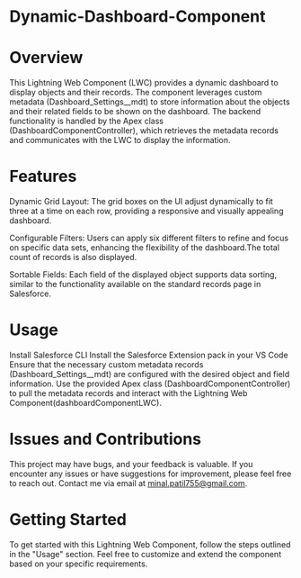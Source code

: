# Dynamic-Dashboard-Component

# Overview
This Lightning Web Component (LWC) provides a dynamic dashboard to display objects and their records. The component leverages custom metadata (Dashboard_Settings__mdt) to store information about the objects and their related fields to be shown on the dashboard. The backend functionality is handled by the Apex class (DashboardComponentController), which retrieves the metadata records and communicates with the LWC to display the information.

# Features
Dynamic Grid Layout: The grid boxes on the UI adjust dynamically to fit three at a time on each row, providing a responsive and visually appealing dashboard.

Configurable Filters: Users can apply six different filters to refine and focus on specific data sets, enhancing the flexibility of the dashboard.The total count of records is also displayed.

Sortable Fields: Each field of the displayed object supports data sorting, similar to the functionality available on the standard records page in Salesforce.

# Usage
Install Salesforce CLI
Install the Salesforce Extension pack in your VS Code
Ensure that the necessary custom metadata records (Dashboard_Settings__mdt) are configured with the desired object and field information.
Use the provided Apex class (DashboardComponentController) to pull the metadata records and interact with the Lightning Web Component(dashboardComponentLWC).

# Issues and Contributions
This project may have bugs, and your feedback is valuable. If you encounter any issues or have suggestions for improvement, please feel free to reach out. Contact me via email at minal.patil755@gmail.com.

# Getting Started
To get started with this Lightning Web Component, follow the steps outlined in the "Usage" section. Feel free to customize and extend the component based on your specific requirements.

 
